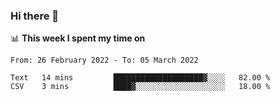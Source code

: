 ### Hi there 👋

📊 __This week I spent my time on__
<!--START_SECTION:waka-->

```text
From: 26 February 2022 - To: 05 March 2022

Text   14 mins         ████████████████████▓░░░░   82.00 %
CSV    3 mins          ████▓░░░░░░░░░░░░░░░░░░░░   18.00 %
```

<!--END_SECTION:waka-->
<!--
**SREEHARI-M-S/SREEHARI-M-S** is a ✨ _special_ ✨ repository because its `README.md` (this file) appears on your GitHub profile.

Here are some ideas to get you started:

- 🔭 I’m currently working on ...
- 🌱 I’m currently learning ...
- 👯 I’m looking to collaborate on ...
- 🤔 I’m looking for help with ...
- 💬 Ask me about ...
- 📫 How to reach me: ...
- 😄 Pronouns: ...
- ⚡ Fun fact: ...
-->
